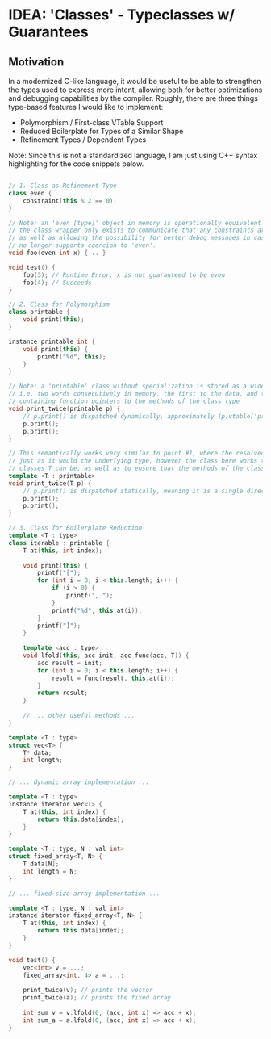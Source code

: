 # IDEA: 'Classes' - Typeclasses w/ Guarantees

## Motivation

In a modernized C-like language, it would be useful to be able to strengthen the types used
to express more intent, allowing both for better optimizations and debugging capabilities by the
compiler. Roughly, there are three things type-based features I would like to implement:

- Polymorphism / First-class VTable Support
- Reduced Boilerplate for Types of a Similar Shape
- Refinement Types / Dependent Types

Note: Since this is not a standardized language, I am just using C++ syntax highlighting
for the code snippets below.

```c++

// 1. Class as Refinement Type
class even {
    constraint(this % 2 == 0);
}

// Note: an 'even [type]' object in memory is operationally equivalent to the type itself,
// the class wrapper only exists to communicate that any constraints are guaranteed to hold,
// as well as allowing the possibility for better debug messages in case 'int' at some point
// no longer supports coercion to 'even'.
void foo(even int x) { .. }

void test() {
    foo(3); // Runtime Error: x is not guaranteed to be even
    foo(4); // Succeeds
}

// 2. Class for Polymorphism
class printable {
    void print(this);
}

instance printable int {
    void print(this) { 
        printf("%d", this);
    }
}

// Note: a 'printable' class without specialization is stored as a wide pointer,
// i.e. two words consecutively in memory, the first to the data, and the second to a vtable
// containing function pointers to the methods of the class type
void print_twice(printable p) {
    // p.print() is dispatched dynamically, approximately (p.vtable['print'])(p.data)
    p.print();
    p.print();
}

// This semantically works very similar to point #1, where the resolved generic will use T
// just as it would the underlying type, however the class here works to restrict which
// classes T can be, as well as to ensure that the methods of the class are available.
template <T : printable>
void print_twice(T p) {
    // p.print() is dispatched statically, meaning it is a single direct call to the method
    p.print();
    p.print();
}

// 3. Class for Boilerplate Reduction
template <T : type>
class iterable : printable {
    T at(this, int index);
    
    void print(this) {
        printf("[");
        for (int i = 0; i < this.length; i++) {
            if (i > 0) {
                printf(", ");
            }
            printf("%d", this.at(i));
        }
        printf("]");
    }
    
    template <acc : type>
    void lfold(this, acc init, acc func(acc, T)) {
        acc result = init;
        for (int i = 0; i < this.length; i++) {
            result = func(result, this.at(i));
        }
        return result;
    }
    
    // ... other useful methods ...
}

template <T : type>
struct vec<T> {
    T* data;
    int length;
}

// ... dynamic array implementation ...

template <T : type>
instance iterator vec<T> {
    T at(this, int index) {
        return this.data[index];
    }
}

template <T : type, N : val int>
struct fixed_array<T, N> {
    T data[N];
    int length = N;
}

// ... fixed-size array implementation ...

template <T : type, N : val int>
instance iterator fixed_array<T, N> {
    T at(this, int index) {
        return this.data[index];
    }
}

void test() {
    vec<int> v = ...;
    fixed_array<int, 4> a = ...;
    
    print_twice(v); // prints the vector
    print_twice(a); // prints the fixed array
    
    int sum_v = v.lfold(0, (acc, int x) => acc + x);
    int sum_a = a.lfold(0, (acc, int x) => acc + x);
}
```